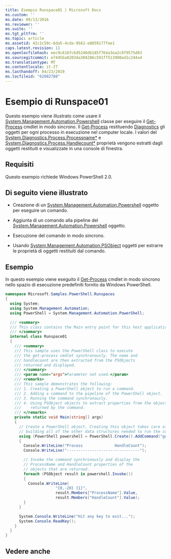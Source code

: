 ```yaml
---
title: Esempio Runspace01 | Microsoft Docs
ms.custom: ''
ms.date: 09/13/2016
ms.reviewer: ''
ms.suite: ''
ms.tgt_pltfrm: ''
ms.topic: article
ms.assetid: 42c1c59c-6da5-4cda-9562-e8059177fee1
caps.latest.revision: 11
ms.openlocfilehash: eec9c616fc6d5240db185f764a3ea2c8f9575d03
ms.sourcegitcommit: e7445ba8203da304286c591ff513900ad1c244a4
ms.translationtype: MT
ms.contentlocale: it-IT
ms.lasthandoff: 04/23/2019
ms.locfileid: "62082788"
---
```

# <a name="runspace01-sample"></a>Esempio di Runspace01

Questo esempio viene illustrato come usare il [System.Management.Automation.Powershell](/dotnet/api/system.management.automation.powershell) classe per eseguire il [Get-Process](/powershell/module/Microsoft.PowerShell.Management/Get-Process) cmdlet in modo sincrono. Il [Get-Process](/powershell/module/Microsoft.PowerShell.Management/Get-Process) restituendo [Diagnostics](/dotnet/api/System.Diagnostics.Process) gli oggetti per ogni processo in esecuzione nel computer locale. I valori del [System.Diagnostics.Process.Processname*](/dotnet/api/System.Diagnostics.Process.ProcessName) e [System.Diagnostics.Process.Handlecount*](/dotnet/api/System.Diagnostics.Process.Handlecount) proprietà vengono estratti dagli oggetti restituiti e visualizzate in una console di finestra.

## <a name="requirements"></a>Requisiti

 Questo esempio richiede Windows PowerShell 2.0.

## <a name="demonstrates"></a>Di seguito viene illustrato

- Creazione di un [System.Management.Automation.Powershell](/dotnet/api/system.management.automation.powershell) oggetto per eseguire un comando.

- Aggiunta di un comando alla pipeline del [System.Management.Automation.Powershell](/dotnet/api/system.management.automation.powershell) oggetto.

- Esecuzione del comando in modo sincrono.

- Usando [System.Management.Automation.PSObject](/dotnet/api/System.Management.Automation.PSObject) oggetti per estrarre le proprietà di oggetti restituiti dal comando.

## <a name="example"></a>Esempio

 In questo esempio viene eseguito il [Get-Process](/powershell/module/Microsoft.PowerShell.Management/Get-Process) cmdlet in modo sincrono nello spazio di esecuzione predefiniti fornito da Windows PowerShell.

```csharp
namespace Microsoft.Samples.PowerShell.Runspaces
{
  using System;
  using System.Management.Automation;
  using PowerShell = System.Management.Automation.PowerShell;

  /// <summary>
  /// This class contains the Main entry point for this host application.
  /// </summary>
  internal class Runspace01
  {
    /// <summary>
    /// This sample uses the PowerShell class to execute
    /// the get-process cmdlet synchronously. The name and
    /// handlecount are then extracted from the PSObjects
    /// returned and displayed.
    /// </summary>
    /// <param name="args">Parameter not used.</param>
    /// <remarks>
    /// This sample demonstrates the following:
    /// 1. Creating a PowerShell object to run a command.
    /// 2. Adding a command to the pipeline of the PowerShell object.
    /// 3. Running the command synchronously.
    /// 4. Using PSObject objects to extract properties from the objects
    ///    returned by the command.
    /// </remarks>
    private static void Main(string[] args)
    {
      // Create a PowerShell object. Creating this object takes care of
      // building all of the other data structures needed to run the command.
      using (PowerShell powershell = PowerShell.Create().AddCommand("get-process"))
      {
        Console.WriteLine("Process              HandleCount");
        Console.WriteLine("--------------------------------");

        // Invoke the command synchronously and display the
        // ProcessName and HandleCount properties of the
        // objects that are returned.
        foreach (PSObject result in powershell.Invoke())
        {
          Console.WriteLine(
                      "{0,-20} {1}",
                      result.Members["ProcessName"].Value,
                      result.Members["HandleCount"].Value);
        }
      }

      System.Console.WriteLine("Hit any key to exit...");
      System.Console.ReadKey();
    }
  }
}
```

## <a name="see-also"></a>Vedere anche
